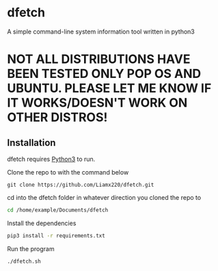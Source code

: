 # dfetch
A simple command-line system information tool written in python3

# NOT ALL DISTRIBUTIONS HAVE BEEN TESTED ONLY POP OS AND UBUNTU. PLEASE LET ME KNOW IF IT WORKS/DOESN'T WORK ON OTHER DISTROS!

## Installation
dfetch requires [Python3](https://www.python.org/) to run.

Clone the repo to with the command below
```git
git clone https://github.com/Liamx220/dfetch.git
```
cd into the dfetch folder in whatever direction you cloned the repo to
```sh
cd /home/example/Documents/dfetch
```
Install the dependencies
```sh
pip3 install -r requirements.txt
```
Run the program
```sh
./dfetch.sh
```
